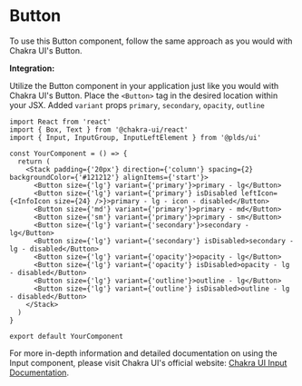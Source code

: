 # Button

To use this Button component, follow the same approach as you would with Chakra UI's Button.

**Integration:**

Utilize the Button component in your application just like you would with Chakra UI's Button. Place the `<Button>` tag in the desired location within your JSX.
Added `variant` props `primary`, `secondary`, `opacity`, `outline`

```tsx
import React from 'react'
import { Box, Text } from '@chakra-ui/react'
import { Input, InputGroup, InputLeftElement } from '@plds/ui'

const YourComponent = () => {
  return (
    <Stack padding={'20px'} direction={'column'} spacing={2} backgroundColor={'#121212'} alignItems={'start'}>
      <Button size={'lg'} variant={'primary'}>primary - lg</Button>
      <Button size={'lg'} variant={'primary'} isDisabled leftIcon={<InfoIcon size={24} />}>primary - lg - icon - disabled</Button>
      <Button size={'md'} variant={'primary'}>primary - md</Button>
      <Button size={'sm'} variant={'primary'}>primary - sm</Button>
      <Button size={'lg'} variant={'secondary'}>secondary - lg</Button>
      <Button size={'lg'} variant={'secondary'} isDisabled>secondary - lg - disabled</Button>
      <Button size={'lg'} variant={'opacity'}>opacity - lg</Button>
      <Button size={'lg'} variant={'opacity'} isDisabled>opacity - lg - disabled</Button>
      <Button size={'lg'} variant={'outline'}>outline - lg</Button>
      <Button size={'lg'} variant={'outline'} isDisabled>outline - lg - disabled</Button>
    </Stack>
  )
}

export default YourComponent
```

For more in-depth information and detailed documentation on using the Input component, please visit Chakra UI's official website: [Chakra UI Input Documentation](https://chakra-ui.com/docs/components/input).